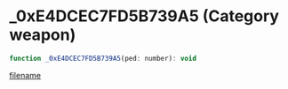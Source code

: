 # _0xE4DCEC7FD5B739A5 (Category weapon)

```js
function _0xE4DCEC7FD5B739A5(ped: number): void
```

[filename](_0xE4DCEC7FD5B739A5_m.md ':include')